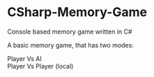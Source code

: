 # CSharp-Memory-Game
Console based memory game written in C#

A basic memory game, that has two modes:

Player Vs AI  
Player Vs Player (local)  
